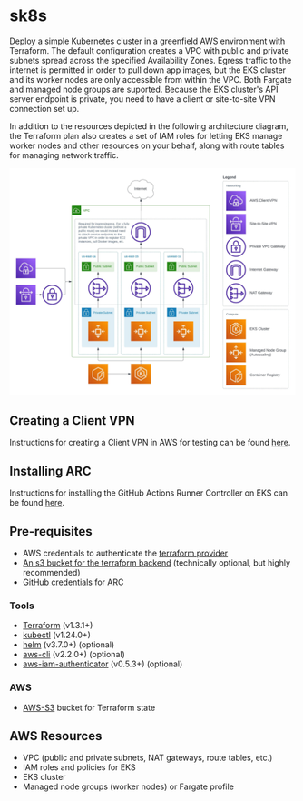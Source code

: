 # sk8s

Deploy a simple Kubernetes cluster in a greenfield AWS environment with Terraform. The default configuration creates a VPC with public and private subnets spread across the specified Availability Zones. Egress traffic to the internet is permitted in order to pull down app images, but the EKS cluster and its worker nodes are only accessible from within the VPC. Both Fargate and managed node groups are suported. Because the EKS cluster's API server endpoint is private, you need to have a client or site-to-site VPN connection set up.

In addition to the resources depicted in the following architecture diagram, the Terraform plan also creates a set of IAM roles for letting EKS manage worker nodes and other resources on your behalf, along with route tables for managing network traffic.

![SK8s Architecture](imgs/k8s_arch.jpeg)

## Creating a Client VPN

Instructions for creating a Client VPN in AWS for testing can be found [here](docs/clientvpn-setup.md).

## Installing ARC

Instructions for installing the GitHub Actions Runner Controller on EKS can be found [here](docs/arc-setup.md).

## Pre-requisites
* AWS credentials to authenticate the [terraform provider](https://registry.terraform.io/providers/hashicorp/aws/latest/docs#provider-configuration)
* [An s3 bucket for the terraform backend](https://developer.hashicorp.com/terraform/language/settings/backends/s3) (technically optional, but highly recommended)
* [GitHub credentials](https://github.com/actions/actions-runner-controller/blob/master/docs/authenticating-to-the-github-api.md) for ARC

### Tools
- [Terraform](https://www.terraform.io/downloads.html) (v1.3.1+)
- [kubectl](https://kubernetes.io/docs/tasks/tools/install-kubectl/) (v1.24.0+)
- [helm](https://helm.sh/docs/intro/install/) (v3.7.0+) (optional)
- [aws-cli](https://docs.aws.amazon.com/cli/latest/userguide/install-cliv2.html) (v2.2.0+) (optional)
- [aws-iam-authenticator](https://docs.aws.amazon.com/eks/latest/userguide/install-aws-iam-authenticator.html) (v0.5.3+) (optional)

### AWS
- [AWS-S3](https://aws.amazon.com/s3/) bucket for Terraform state

## AWS Resources

- VPC (public and private subnets, NAT gateways, route tables, etc.)
- IAM roles and policies for EKS
- EKS cluster
- Managed node groups (worker nodes) or Fargate profile
